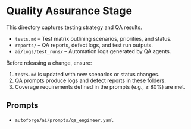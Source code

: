 # Quality Assurance Stage

This directory captures testing strategy and QA results.

- `tests.md` – Test matrix outlining scenarios, priorities, and status.
- `reports/` – QA reports, defect logs, and test run outputs.
- `ai/logs/test_runs/` – Automation logs generated by QA agents.

Before releasing a change, ensure:

1. `tests.md` is updated with new scenarios or status changes.
2. QA prompts produce logs and defect reports in these folders.
3. Coverage requirements defined in the prompts (e.g., ≥ 80%) are met.

## Prompts

- `autoforge/ai/prompts/qa_engineer.yaml`
